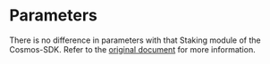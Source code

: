 <!--
order: 8
-->

# Parameters

There is no difference in parameters with that Staking module of the Cosmos-SDK. Refer to the [original document](../staking/spec/08_params.md) for more information.
